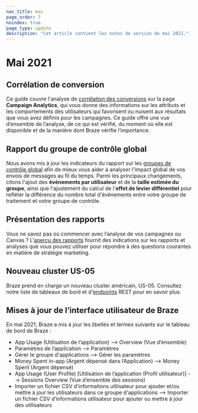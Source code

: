 ```yaml
---
nav_title: mai
page_order: 7
noindex: true
page_type: update
description: "Cet article contient les notes de version de mai 2021."
---
```


# Mai 2021

## Corrélation de conversion

Ce guide couvre l'analyse de [corrélation des conversions]({{site.baseurl}}/user_guide/engagement_tools/testing/conversion_correlation/) sur la page **Campaign Analytics**, qui vous donne des informations sur les attributs et les comportements des utilisateurs qui favorisent ou nuisent aux résultats que vous avez définis pour les campagnes. Ce guide offre une vue d’ensemble de l’analyse, de ce qui est vérifié, du moment où elle est disponible et de la manière dont Braze vérifie l’importance.

## Rapport du groupe de contrôle global

Nous avons mis à jour les indicateurs du rapport sur les [groupes de contrôle global]({{site.baseurl}}/user_guide/engagement_tools/testing/global_control_group/) afin de mieux vous aider à analyser l'impact global de vos envois de messages au fil du temps. Parmi les principaux changements, citons l'ajout des **événements par utilisateur** et de la **taille estimée du groupe**, ainsi que l'ajustement du calcul de l'**effet de levier différentiel** pour refléter la différence du nombre total d'événements entre votre groupe de traitement et votre groupe de contrôle.

## Présentation des rapports

Vous ne savez pas où commencer avec l’analyse de vos campagnes ou Canvas ? L'[aperçu des rapports]({{site.baseurl}}/user_guide/analytics/reporting/reports_overview/) fournit des indications sur les rapports et analyses que vous pouvez utiliser pour répondre à des questions courantes en matière de stratégie marketing.

## Nouveau cluster US-05

Braze prend en charge un nouveau cluster américain, US-05. Consultez notre liste de tableaux de bord et d'[endpoints]({{site.baseurl}}/api/basics/#endpoints) REST pour en savoir plus.

## Mises à jour de l’interface utilisateur de Braze

En mai 2021, Braze a mis à jour les libellés et termes suivants sur le tableau de bord de Braze :

- App Usage (Utilisation de l’application) --> Overview (Vue d’ensemble)
- Paramètres de l’application --> Paramètres
- Gérer le groupe d'applications --> Gérer les paramètres
- Money Spent in-app (Argent dépensé dans l’Application) --> Money Spent (Argent dépensé)
- App Usage (User Profile) [Utilisation de l’application (Profil utilisateur)] --> Sessions Overview (Vue d’ensemble des sessions)
- Importer un fichier CSV d’informations utilisateur pour ajouter et/ou mettre à jour les utilisateurs dans ce groupe d'applications --> Importer un fichier CSV d’informations utilisateur pour ajouter ou mettre à jour des utilisateurs
